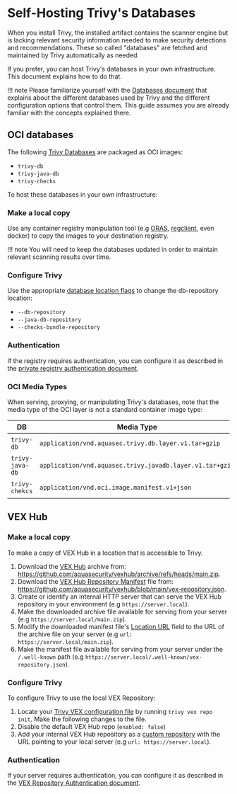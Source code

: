 # Self-Hosting Trivy's Databases

When you install Trivy, the installed artifact contains the scanner engine but is lacking relevant security information needed to make security detections and recommendations. These so called "databases" are fetched and maintained by Trivy automatically as needed.

If you prefer, you can host Trivy's databases in your own infrastructure. This document explains how to do that.

!!! note
    Please familiarize yourself with the [Databases document](../configuration/db.md) that explains about the different databases used by Trivy and the different configuration options that control them. This guide assumes you are already familiar with the concepts explained there.

## OCI databases

The following [Trivy Databases](../configuration/db.md) are packaged as OCI images:
- `trivy-db`
- `trivy-java-db`
- `trivy-checks`

To host these databases in your own infrastructure:

### Make a local copy

Use any container registry manipulation tool (e.g [ORAS](https://oras.land), [regclient](https://github.com/regclient/regclient/tree/main), even docker) to copy the images to your destination registry.

!!! note
    You will need to keep the databases updated in order to maintain relevant scanning results over time.

### Configure Trivy

Use the appropriate [database location flags](../configuration/db.md#database-locations) to change the db-repository location:

- `--db-repository`
- `--java-db-repository`
- `--checks-bundle-repository`

### Authentication

If the registry requires authentication, you can configure it as described in the [private registry authentication document](../advanced/private-registries/index.md).

### OCI Media Types

When serving, proxying, or manipulating Trivy's databases, note that the media type of the OCI layer is not a standard container image type:

DB | Media Type | Reference
--- | --- | ---
`trivy-db` | `application/vnd.aquasec.trivy.db.layer.v1.tar+gzip` | <https://github.com/aquasecurity/trivy-db/pkgs/container/trivy-db>
`trivy-java-db` | `application/vnd.aquasec.trivy.javadb.layer.v1.tar+gzip` | https://github.com/aquasecurity/trivy-java-db/pkgs/container/trivy-java-db
`trivy-chekcs` | `application/vnd.oci.image.manifest.v1+json` | https://github.com/aquasecurity/trivy-checks/pkgs/container/trivy-checks

## VEX Hub

### Make a local copy

To make a copy of VEX Hub in a location that is accessible to Trivy.

1. Download the [VEX Hub](https://github.com/aquasecurity/vexhub) archive from: <https://github.com/aquasecurity/vexhub/archive/refs/heads/main.zip>.
1. Download the [VEX Hub Repository Manifest](https://github.com/aquasecurity/vex-repo-spec#2-repository-manifest) file from: <https://github.com/aquasecurity/vexhub/blob/main/vex-repository.json>.
1. Create or identify an internal HTTP server that can serve the VEX Hub repository in your environment (e.g `https://server.local`).
1. Make the downloaded archive file available for serving from your server (e.g `https://server.local/main.zip`).
1. Modify the downloaded manifest file's [Location URL](https://github.com/aquasecurity/vex-repo-spec?tab=readme-ov-file#locations-subfields) field to the URL of the archive file on your server (e.g `url: https://server.local/main.zip`).
1. Make the manifest file available for serving from your server under the `/.well-known` path  (e.g `https://server.local/.well-known/vex-repository.json`).

### Configure Trivy

To configure Trivy to use the local VEX Repository:

1. Locate your [Trivy VEX configuration file](../supply-chain/vex/repo/#configuration-file) by running `trivy vex repo init`. Make the following changes to the file.
1. Disable the default VEX Hub repo (`enabled: false`)
1. Add your internal VEX Hub repository as a [custom repository](../supply-chain/vex/repo/#custom-repositories) with the URL pointing to your local server (e.g `url: https://server.local`).

### Authentication

If your server requires authentication, you can configure it as described in the [VEX Repository Authentication document](../supply-chain/vex/repo/#authentication).
